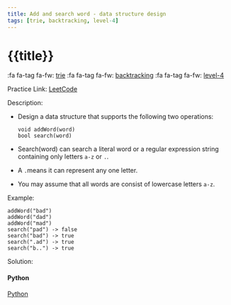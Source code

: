 ```yaml
---
title: Add and search word - data structure design
tags: [trie, backtracking, level-4]
---
```


# {{title}}

:fa fa-tag fa-fw: [trie]({{tagspath}}/trie)
:fa fa-tag fa-fw: [backtracking]({{tagspath}}/backtracking)
:fa fa-tag fa-fw: [level-4]({{tagspath}}/level-4)

Practice Link: [LeetCode](https://leetcode.com/problems/add-and-search-word-data-structure-design/)

Description:

- Design a data structure that supports the following two operations:

    ```text
    void addWord(word)
    bool search(word)
    ```

- Search(word) can search a literal word or a regular expression string containing only letters `a-z` or `.`.
- A `.`means it can represent any one letter.
- You may assume that all words are consist of lowercase letters `a-z`.

Example:

```text
addWord("bad")
addWord("dad")
addWord("mad")
search("pad") -> false
search("bad") -> true
search(".ad") -> true
search("b..") -> true
```

Solution:

<!-- tabs:start -->
#### **Python**

[Python](../pycode/trie/add-and-search-word.py ':include :type=code')
<!-- tabs:end -->
